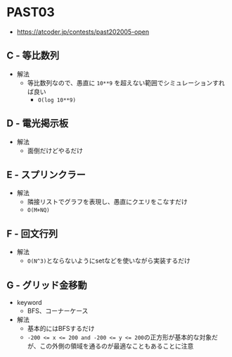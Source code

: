 # PAST03
* https://atcoder.jp/contests/past202005-open

## C - 等比数列
* 解法
  - 等比数列なので、愚直に `10**9` を超えない範囲でシミュレーションすれば良い
    - `O(log 10**9)`


## D - 電光掲示板
* 解法
  - 面倒だけどやるだけ


## E - スプリンクラー
* 解法
  - 隣接リストでグラフを表現し、愚直にクエリをこなすだけ
  - `O(M+NQ)`


## F - 回文行列
* 解法
  - `O(N^3)`とならないようにsetなどを使いながら実装するだけ

## G - グリッド金移動
* keyword
  - BFS、コーナーケース
* 解法
  - 基本的にはBFSするだけ
  - `-200 <= x <= 200 and -200 <= y <= 200`の正方形が基本的な対象だが、この外側の領域を通るのが最適なこともあることに注意
